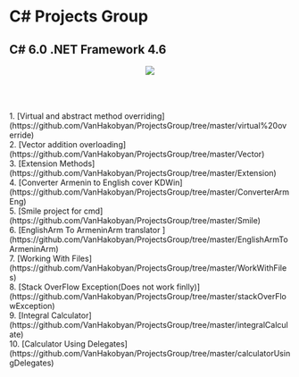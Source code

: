 # C# Projects Group

## C# 6.0 .NET Framework 4.6

<p align="center">
<img src="https://kwork.ru/pics/t3/58/33029-1.jpg">
</p>
<br>
<br>
<br>
1. [Virtual and abstract method overriding](https://github.com/VanHakobyan/ProjectsGroup/tree/master/virtual%20override) <br>
2.  [Vector addition overloading](https://github.com/VanHakobyan/ProjectsGroup/tree/master/Vector) <br>
3.  [Extension Methods](https://github.com/VanHakobyan/ProjectsGroup/tree/master/Extension) <br>
4.  [Converter Armenin to English cover KDWin](https://github.com/VanHakobyan/ProjectsGroup/tree/master/ConverterArmEng) <br>
5.  [Smile project for cmd](https://github.com/VanHakobyan/ProjectsGroup/tree/master/Smile) <br>
6.  [EnglishArm To ArmeninArm translator ](https://github.com/VanHakobyan/ProjectsGroup/tree/master/EnglishArmToArmeninArm) <br>
7.  [Working With Files](https://github.com/VanHakobyan/ProjectsGroup/tree/master/WorkWithFiles) <br>
8.  [Stack OverFlow Exception(Does not work finlly)](https://github.com/VanHakobyan/ProjectsGroup/tree/master/stackOverFlowException) <br>
9.  [Integral Calculator](https://github.com/VanHakobyan/ProjectsGroup/tree/master/integralCalculate) <br>
10. [Calculator Using Delegates](https://github.com/VanHakobyan/ProjectsGroup/tree/master/calculatorUsingDelegates) <br>
